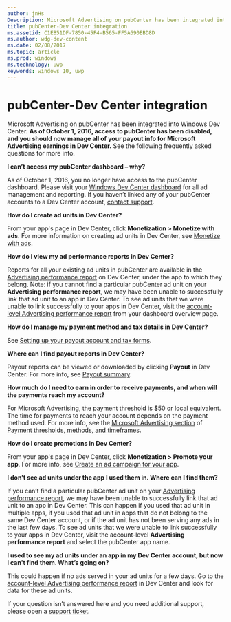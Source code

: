 ---author: jnHsDescription: Microsoft Advertising on pubCenter has been integrated into Windows Dev Center.title: pubCenter-Dev Center integrationms.assetid: C1EB51DF-7850-45F4-B565-FF5A690EBD8Dms.author: wdg-dev-contentms.date: 02/08/2017ms.topic: articlems.prod: windowsms.technology: uwpkeywords: windows 10, uwp---# pubCenter-Dev Center integrationMicrosoft Advertising on pubCenter has been integrated into Windows Dev Center. **As of October 1, 2016, access to pubCenter has been disabled, and you should now manage all of your payout info for Microsoft Advertising earnings in Dev Center.** See the following frequently asked questions for more info.**I can’t access my pubCenter dashboard – why?**As of October 1, 2016, you no longer have access to the pubCenter dashboard. Please visit your [Windows Dev Center dashboard](https://developer.microsoft.com/dashboard/apps/overview) for all ad management and reporting. If you haven’t linked any of your pubCenter accounts to a Dev Center account, [contact support](http://go.microsoft.com/fwlink/?LinkId=393643).**How do I create ad units in Dev Center?**From your app's page in Dev Center, click **Monetization > Monetize with ads**. For more information on creating ad units in Dev Center, see [Monetize with ads](monetize-with-ads.md).**How do I view my ad performance reports in Dev Center?**Reports for all your existing ad units in pubCenter are available in the [Advertising performance report](advertising-performance-report.md) on Dev Center, under the app to which they belong. Note: if you cannot find a particular pubCenter ad unit on your **Advertising performance report**, we may have been unable to successfully link that ad unit to an app in Dev Center. To see ad units that we were unable to link successfully to your apps in Dev Center, visit the [account-level Advertising performance report](advertising-performance-report.md#account-level-advertising-performance-report) from your dashboard overview page. **How do I manage my payment method and tax details in Dev Center?**See [Setting up your payout account and tax forms](setting-up-your-payout-account-and-tax-forms.md).**Where can I find payout reports in Dev Center?**Payout reports can be viewed or downloaded by clicking **Payout** in Dev Center. For more info, see [Payout summary](payout-summary.md).**How much do I need to earn in order to receive payments, and when will the payments reach my account?**For Microsoft Advertising, the payment threshold is $50 or local equivalent. The time for payments to reach your account depends on the payment method used. For more info, see the [Microsoft Advertising section](payment-thresholds-methods-and-timeframes.md#microsoft-advertising) of [Payment thresholds, methods, and timeframes](payment-thresholds-methods-and-timeframes.md).**How do I create promotions in Dev Center?**From your app's page in Dev Center, click **Monetization > Promote your app**. For more info, see [Create an ad campaign for your app](create-an-ad-campaign-for-your-app.md).**I don’t see ad units under the app I used them in. Where can I find them?**If you can’t find a particular pubCenter ad unit on your [Advertising performance report](advertising-performance-report.md), we may have been unable to successfully link that ad unit to an app in Dev Center. This can happen if you used that ad unit in multiple apps, if you used that ad unit in apps that do not belong to the same Dev Center account, or if the ad unit has not been serving any ads in the last few days. To see ad units that we were unable to link successfully to your apps in Dev Center, visit the account-level **Advertising performance report** and select the pubCenter app name. **I used to see my ad units under an app in my Dev Center account, but now I can't find them. What’s going on?**This could happen if no ads served in your ad units for a few days. Go to the [account-level Advertising performance report](advertising-performance-report.md#account-level-advertising-performance-report) in Dev Center and look for data for these ad units.If your question isn’t answered here and you need additional support, please open a [support ticket](http://go.microsoft.com/fwlink/p/?LinkId=733342). 